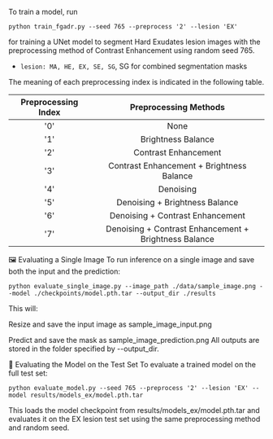 To train a model, run 

```
python train_fgadr.py --seed 765 --preprocess '2' --lesion 'EX'
``` 

for training a UNet model to segment Hard Exudates lesion images with the preprocessing method of Contrast Enhancement using random seed 765.

- ```lesion: MA, HE, EX, SE, SG```, SG for combined segmentation masks

The meaning of each preprocessing index is indicated in the following table.

| Preprocessing Index | Preprocessing Methods |
| :---: | :---: |
| '0' | None |
| '1' | Brightness Balance |
| '2' | Contrast Enhancement |
| '3' | Contrast Enhancement + Brightness Balance |
| '4' | Denoising |
| '5' | Denoising + Brightness Balance |
| '6' | Denoising + Contrast Enhancement |
| '7' | Denoising + Contrast Enhancement + Brightness Balance |


🖼️ Evaluating a Single Image
To run inference on a single image and save both the input and the prediction:

```
python evaluate_single_image.py --image_path ./data/sample_image.png --model ./checkpoints/model.pth.tar --output_dir ./results
```
This will:

Resize and save the input image as sample_image_input.png

Predict and save the mask as sample_image_prediction.png
All outputs are stored in the folder specified by --output_dir.

🧪 Evaluating the Model on the Test Set
To evaluate a trained model on the full test set:

```
python evaluate_model.py --seed 765 --preprocess '2' --lesion 'EX' --model results/models_ex/model.pth.tar
```
This loads the model checkpoint from results/models_ex/model.pth.tar and evaluates it on the EX lesion test set using the same preprocessing method and random seed.

